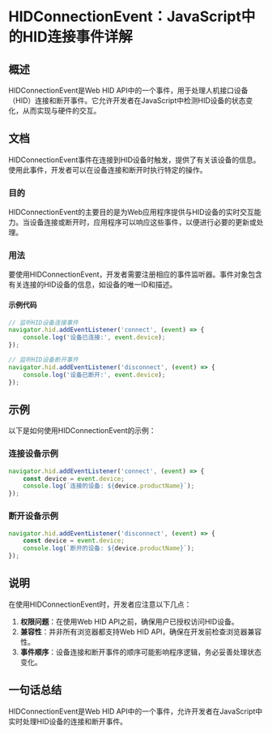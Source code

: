 <!--
Meta Description: # HIDConnectionEvent：JavaScript中的HID连接事件详解 ## 概述 HIDConnectionEvent是Web HID API中的一个事件，用于处理人机接口设备（HID）连接和断开事件。它允许开发者在JavaScript中检测HID设备的状态变化，从而实现与硬件的交互...
Meta Keywords: hid, event, device, navigator, addeventlistener
-->

# HIDConnectionEvent：JavaScript中的HID连接事件详解

## 概述
HIDConnectionEvent是Web HID API中的一个事件，用于处理人机接口设备（HID）连接和断开事件。它允许开发者在JavaScript中检测HID设备的状态变化，从而实现与硬件的交互。

## 文档
HIDConnectionEvent事件在连接到HID设备时触发，提供了有关该设备的信息。使用此事件，开发者可以在设备连接和断开时执行特定的操作。

### 目的
HIDConnectionEvent的主要目的是为Web应用程序提供与HID设备的实时交互能力。当设备连接或断开时，应用程序可以响应这些事件，以便进行必要的更新或处理。

### 用法
要使用HIDConnectionEvent，开发者需要注册相应的事件监听器。事件对象包含有关连接的HID设备的信息，如设备的唯一ID和描述。

#### 示例代码
```javascript
// 监听HID设备连接事件
navigator.hid.addEventListener('connect', (event) => {
    console.log('设备已连接:', event.device);
});

// 监听HID设备断开事件
navigator.hid.addEventListener('disconnect', (event) => {
    console.log('设备已断开:', event.device);
});
```

## 示例
以下是如何使用HIDConnectionEvent的示例：

### 连接设备示例
```javascript
navigator.hid.addEventListener('connect', (event) => {
    const device = event.device;
    console.log(`连接的设备: ${device.productName}`);
});
```

### 断开设备示例
```javascript
navigator.hid.addEventListener('disconnect', (event) => {
    const device = event.device;
    console.log(`断开的设备: ${device.productName}`);
});
```

## 说明
在使用HIDConnectionEvent时，开发者应注意以下几点：

1. **权限问题**：在使用Web HID API之前，确保用户已授权访问HID设备。
2. **兼容性**：并非所有浏览器都支持Web HID API，确保在开发前检查浏览器兼容性。
3. **事件顺序**：设备连接和断开事件的顺序可能影响程序逻辑，务必妥善处理状态变化。

## 一句话总结
HIDConnectionEvent是Web HID API中的一个事件，允许开发者在JavaScript中实时处理HID设备的连接和断开事件。